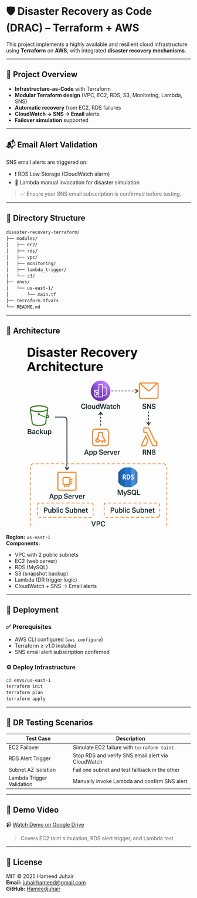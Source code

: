 # 🛡️ Disaster Recovery as Code (DRAC) – Terraform + AWS

This project implements a highly available and resilient cloud infrastructure using **Terraform** on **AWS**, with integrated **disaster recovery mechanisms**.

---

## 📌 Project Overview

- **Infrastructure-as-Code** with Terraform  
- **Modular Terraform design** (VPC, EC2, RDS, S3, Monitoring, Lambda, SNS)  
- **Automatic recovery** from EC2, RDS failures  
- **CloudWatch → SNS → Email** alerts  
- **Failover simulation** supported

---

## 📬 Email Alert Validation

SNS email alerts are triggered on:

- ❗ RDS Low Storage (CloudWatch alarm)  
- 🧪 Lambda manual invocation for disaster simulation

> ✅ Ensure your SNS email subscription is confirmed before testing.

---

## 📁 Directory Structure

```bash
disaster-recovery-terraform/
├── modules/
│   ├── ec2/
│   ├── rds/
│   ├── vpc/
│   ├── monitoring/
│   ├── lambda_trigger/
│   └── s3/
├── envs/
│   └── us-east-1/
│       └── main.tf
├── terraform.tfvars
└── README.md
```

---

## 📐 Architecture

![Architecture Diagram](assets/architecture.png)


**Region:** `us-east-1`  
**Components:**

- VPC with 2 public subnets  
- EC2 (web server)  
- RDS (MySQL)  
- S3 (snapshot backup)  
- Lambda (DR trigger logic)  
- CloudWatch + SNS → Email alerts  

---

## 🚀 Deployment

### ✅ Prerequisites

- AWS CLI configured (`aws configure`)
- Terraform ≥ v1.0 installed
- SNS email alert subscription confirmed

### ⚙️ Deploy Infrastructure

```bash
cd envs/us-east-1
terraform init
terraform plan
terraform apply
```

---

## 🧪 DR Testing Scenarios

| Test Case                 | Description                                        |
| ------------------------- | -------------------------------------------------- |
| EC2 Failover              | Simulate EC2 failure with `terraform taint`        |
| RDS Alert Trigger         | Stop RDS and verify SNS email alert via CloudWatch |
| Subnet AZ Isolation       | Fail one subnet and test fallback in the other     |
| Lambda Trigger Validation | Manually invoke Lambda and confirm SNS alert       |

---

## 🎥 Demo Video

📹 [Watch Demo on Google Drive](https://drive.google.com/file/d/167EFIBHzyB6cNo808zWcnw0j5zc9L39X/view?usp=sharing)

> Covers EC2 taint simulation, RDS alert trigger, and Lambda test

---

## 🧾 License

MIT © 2025 Hameed Juhair  
**Email:** [juhairhameed@gmail.com](mailto:juhairhameed@gmail.com)  
**GitHub:** [Hameedjuhair](https://github.com/Hameedjuhair)
